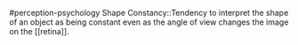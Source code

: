 #perception-psychology 
Shape Constancy::Tendency to interpret the shape of an object as being constant even as the angle of view changes the image on the [[retina]].
<!--SR:!2024-02-05,3,250-->